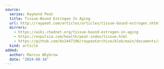 ```yaml
---
source:
  series: Raymond Peat
  title: Tissue-Bound Estrogen In Aging
  url: http://raypeat.com/articles/articles/tissue-bound-estrogen.shtml
  mirrors:
    - https://wiki.chadnet.org/tissue-bound-estrogen-in-aging
    - https://expulsia.com/health/peat-index/tissue.html
    - https://github.com/0x2447196/raypeatarchive/blob/main/documents/raypeat.com/tissue-bound-estrogen.md
  kind: article 
added:
  author: Marcus Whybrow
  date: "2024-08-16"
---
```

